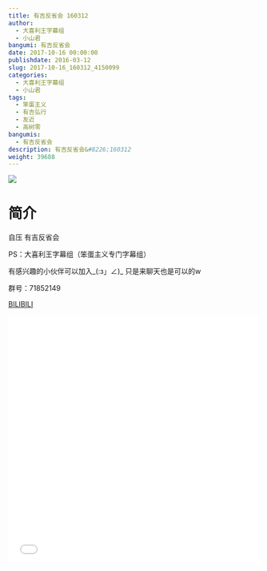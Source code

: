 ```yaml
---
title: 有吉反省会 160312
author: 
  - 大喜利王字幕组
  - 小山君
bangumi: 有吉反省会
date: 2017-10-16 00:00:00
publishdate: 2016-03-12
slug: 2017-10-16_160312_4150099
categories: 
  - 大喜利王字幕组
  - 小山君
tags: 
  - 笨蛋主义
  - 有吉弘行
  - 友近
  - 高树零
bangumis: 
  - 有吉反省会
description: 有吉反省会&#8226;160312
weight: 39688
---
```


![](https://i.imgur.com/7aCSuNt.jpg)

# 简介  
自压 有吉反省会 


PS：大喜利王字幕组（笨蛋主义专门字幕组） 


有感兴趣的小伙伴可以加入_(:з」∠)_  只是来聊天也是可以的w


群号：71852149

  [BILIBILI](https://www.bilibili.com/video/av4150099/)


<div class="vcontainer">  <iframe class='video' src="//www.bilibili.com/blackboard/player.html?aid=4150099" width="100%" height="500" frameborder="0" allowfullscreen="allowfullscreen"></iframe></div>

